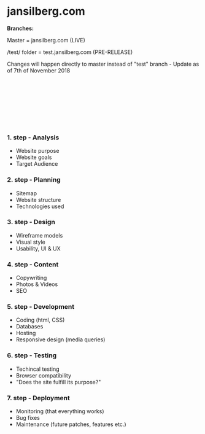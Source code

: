 # jansilberg.com



<strong>Branches:</strong>

Master = jansilberg.com (LIVE)

/test/ folder = test.jansilberg.com (PRE-RELEASE)


Changes will happen directly to master instead of "test" branch - Update as of 7th of November 2018

<br><br><br><br><br><br><br>

### 1. step - Analysis 
- Website purpose
- Website goals
- Target Audience

### 2. step - Planning
- Sitemap
- Website structure
- Technologies used

### 3. step - Design
- Wireframe models
- Visual style
- Usability, UI & UX

### 4. step - Content
- Copywriting
- Photos & Videos
- SEO

### 5. step - Development
- Coding (html, CSS)
- Databases
- Hosting
- Responsive design (media queries)

### 6. step - Testing
- Techincal testing
- Browser compatibility
- "Does the site fulfill its purpose?"

### 7. step - Deployment
- Monitoring (that everything works)
- Bug fixes
- Maintenance (future patches, features etc.)
